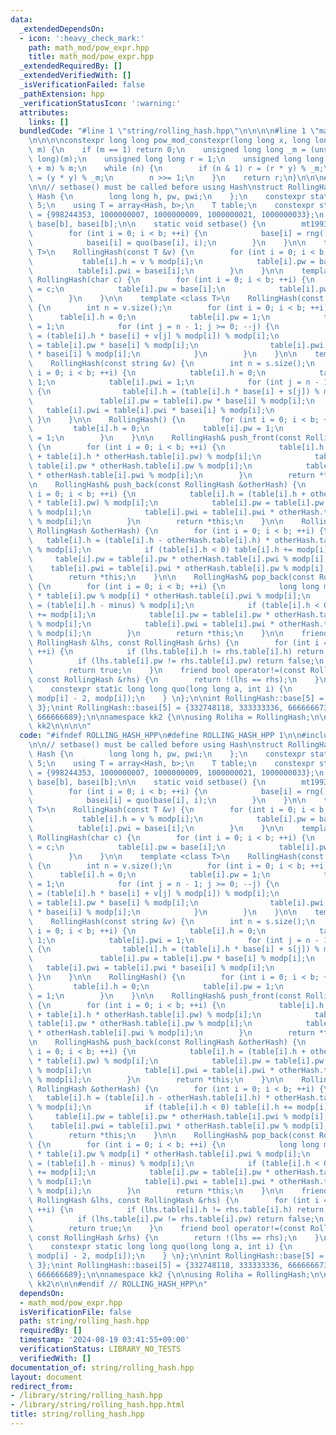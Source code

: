 ```yaml
---
data:
  _extendedDependsOn:
  - icon: ':heavy_check_mark:'
    path: math_mod/pow_expr.hpp
    title: math_mod/pow_expr.hpp
  _extendedRequiredBy: []
  _extendedVerifiedWith: []
  _isVerificationFailed: false
  _pathExtension: hpp
  _verificationStatusIcon: ':warning:'
  attributes:
    links: []
  bundledCode: "#line 1 \"string/rolling_hash.hpp\"\n\n\n\n#line 1 \"math_mod/pow_expr.hpp\"\
    \n\n\n\nconstexpr long long pow_mod_constexpr(long long x, long long n, long long\
    \ m) {\n    if (m == 1) return 0;\n    unsigned long long _m = (unsigned long\
    \ long)(m);\n    unsigned long long r = 1;\n    unsigned long long y = (x % m\
    \ + m) % m;\n    while (n) {\n        if (n & 1) r = (r * y) % _m;\n        y\
    \ = (y * y) % _m;\n        n >>= 1;\n    }\n    return r;\n}\n\n\n#line 5 \"string/rolling_hash.hpp\"\
    \n\n// setbase() must be called before using Hash\nstruct RollingHash {\n    struct\
    \ Hash {\n        long long h, pw, pwi;\n    };\n    constexpr static int b =\
    \ 5;\n    using T = array<Hash, b>;\n    T table;\n    constexpr static int modp[b]\
    \ = {998244353, 1000000007, 1000000009, 1000000021, 1000000033};\n    static int\
    \ base[b], basei[b];\n\n    static void setbase() {\n        mt19937_64 rng(time(0));\n\
    \        for (int i = 0; i < b; ++i) {\n            base[i] = rng() % modp[i];\n\
    \            basei[i] = quo(base[i], i);\n        }\n    }\n\n    template <class\
    \ T>\n    RollingHash(const T &v) {\n        for (int i = 0; i < b; ++i) {\n \
    \           table[i].h = v % modp[i];\n            table[i].pw = base[i];\n  \
    \          table[i].pwi = basei[i];\n        }\n    }\n\n    template <>\n   \
    \ RollingHash(char c) {\n        for (int i = 0; i < b; ++i) {\n            table[i].h\
    \ = c;\n            table[i].pw = base[i];\n            table[i].pwi = basei[i];\n\
    \        }\n    }\n\n    template <class T>\n    RollingHash(const vector<T> &v)\
    \ {\n        int n = v.size();\n        for (int i = 0; i < b; ++i) {\n      \
    \      table[i].h = 0;\n            table[i].pw = 1;\n            table[i].pwi\
    \ = 1;\n            for (int j = n - 1; j >= 0; --j) {\n                table[i].h\
    \ = (table[i].h * base[i] + v[j] % modp[i]) % modp[i];\n                table[i].pw\
    \ = table[i].pw * base[i] % modp[i];\n                table[i].pwi = table[i].pwi\
    \ * basei[i] % modp[i];\n            }\n        }\n    }\n\n    template <>\n\
    \    RollingHash(const string &v) {\n        int n = s.size();\n        for (int\
    \ i = 0; i < b; ++i) {\n            table[i].h = 0;\n            table[i].pw =\
    \ 1;\n            table[i].pwi = 1;\n            for (int j = n - 1; j >= 0; --j)\
    \ {\n                table[i].h = (table[i].h * base[i] + s[j]) % modp[i];\n \
    \               table[i].pw = table[i].pw * base[i] % modp[i];\n             \
    \   table[i].pwi = table[i].pwi * basei[i] % modp[i];\n            }\n       \
    \ }\n    }\n\n    RollingHash() {\n        for (int i = 0; i < b; ++i) {\n   \
    \         table[i].h = 0;\n            table[i].pw = 1;\n            table[i].pwi\
    \ = 1;\n        }\n    }\n\n    RollingHash& push_front(const RollingHash &otherHash)\
    \ {\n        for (int i = 0; i < b; ++i) {\n            table[i].h = (otherHash.table[i].h\
    \ + table[i].h * otherHash.table[i].pw) % modp[i];\n            table[i].pw =\
    \ table[i].pw * otherHash.table[i].pw % modp[i];\n            table[i].pwi = table[i].pwi\
    \ * otherHash.table[i].pwi % modp[i];\n        }\n        return *this;\n    }\n\
    \n    RollingHash& push_back(const RollingHash &otherHash) {\n        for (int\
    \ i = 0; i < b; ++i) {\n            table[i].h = (table[i].h + otherHash.table[i].h\
    \ * table[i].pw) % modp[i];\n            table[i].pw = table[i].pw * otherHash.table[i].pw\
    \ % modp[i];\n            table[i].pwi = table[i].pwi * otherHash.table[i].pwi\
    \ % modp[i];\n        }\n        return *this;\n    }\n\n    RollingHash& pop_front(const\
    \ RollingHash &otherHash) {\n        for (int i = 0; i < b; ++i) {\n         \
    \   table[i].h = (table[i].h - otherHash.table[i].h) * otherHash.table[i].pwi\
    \ % modp[i];\n            if (table[i].h < 0) table[i].h += modp[i];\n       \
    \     table[i].pw = table[i].pw * otherHash.table[i].pwi % modp[i];\n        \
    \    table[i].pwi = table[i].pwi * otherHash.table[i].pw % modp[i];\n        }\n\
    \        return *this;\n    }\n\n    RollingHash& pop_back(const RollingHash &otherHash)\
    \ {\n        for (int i = 0; i < b; ++i) {\n            long long minus = otherHash.table[i].h\
    \ * table[i].pw % modp[i] * otherHash.table[i].pwi % modp[i];\n            table[i].h\
    \ = (table[i].h - minus) % modp[i];\n            if (table[i].h < 0) table[i].h\
    \ += modp[i];\n            table[i].pw = table[i].pw * otherHash.table[i].pwi\
    \ % modp[i];\n            table[i].pwi = table[i].pwi * otherHash.table[i].pw\
    \ % modp[i];\n        }\n        return *this;\n    }\n\n    friend bool operator==(const\
    \ RollingHash &lhs, const RollingHash &rhs) {\n        for (int i = 0; i < b;\
    \ ++i) {\n            if (lhs.table[i].h != rhs.table[i].h) return false;\n  \
    \          if (lhs.table[i].pw != rhs.table[i].pw) return false;\n        }\n\
    \        return true;\n    }\n    friend bool operator!=(const RollingHash &lhs,\
    \ const RollingHash &rhs) {\n        return !(lhs == rhs);\n    }\n\n  private:\n\
    \    constexpr static long long quo(long long a, int i) {\n        return pow_mod_constexpr(a,\
    \ modp[i] - 2, modp[i]);\n    } \n};\n\nint RollingHash::base[5] = {3, 3, 3, 3,\
    \ 3};\nint RollingHash::basei[5] = {332748118, 333333336, 666666673, 666666681,\
    \ 666666689};\n\nnamespace kk2 {\n\nusing Roliha = RollingHash;\n\n} // namespace\
    \ kk2\n\n\n\n"
  code: "#ifndef ROLLING_HASH_HPP\n#define ROLLING_HASH_HPP 1\n\n#include \"../math_mod/pow_expr.hpp\"\
    \n\n// setbase() must be called before using Hash\nstruct RollingHash {\n    struct\
    \ Hash {\n        long long h, pw, pwi;\n    };\n    constexpr static int b =\
    \ 5;\n    using T = array<Hash, b>;\n    T table;\n    constexpr static int modp[b]\
    \ = {998244353, 1000000007, 1000000009, 1000000021, 1000000033};\n    static int\
    \ base[b], basei[b];\n\n    static void setbase() {\n        mt19937_64 rng(time(0));\n\
    \        for (int i = 0; i < b; ++i) {\n            base[i] = rng() % modp[i];\n\
    \            basei[i] = quo(base[i], i);\n        }\n    }\n\n    template <class\
    \ T>\n    RollingHash(const T &v) {\n        for (int i = 0; i < b; ++i) {\n \
    \           table[i].h = v % modp[i];\n            table[i].pw = base[i];\n  \
    \          table[i].pwi = basei[i];\n        }\n    }\n\n    template <>\n   \
    \ RollingHash(char c) {\n        for (int i = 0; i < b; ++i) {\n            table[i].h\
    \ = c;\n            table[i].pw = base[i];\n            table[i].pwi = basei[i];\n\
    \        }\n    }\n\n    template <class T>\n    RollingHash(const vector<T> &v)\
    \ {\n        int n = v.size();\n        for (int i = 0; i < b; ++i) {\n      \
    \      table[i].h = 0;\n            table[i].pw = 1;\n            table[i].pwi\
    \ = 1;\n            for (int j = n - 1; j >= 0; --j) {\n                table[i].h\
    \ = (table[i].h * base[i] + v[j] % modp[i]) % modp[i];\n                table[i].pw\
    \ = table[i].pw * base[i] % modp[i];\n                table[i].pwi = table[i].pwi\
    \ * basei[i] % modp[i];\n            }\n        }\n    }\n\n    template <>\n\
    \    RollingHash(const string &v) {\n        int n = s.size();\n        for (int\
    \ i = 0; i < b; ++i) {\n            table[i].h = 0;\n            table[i].pw =\
    \ 1;\n            table[i].pwi = 1;\n            for (int j = n - 1; j >= 0; --j)\
    \ {\n                table[i].h = (table[i].h * base[i] + s[j]) % modp[i];\n \
    \               table[i].pw = table[i].pw * base[i] % modp[i];\n             \
    \   table[i].pwi = table[i].pwi * basei[i] % modp[i];\n            }\n       \
    \ }\n    }\n\n    RollingHash() {\n        for (int i = 0; i < b; ++i) {\n   \
    \         table[i].h = 0;\n            table[i].pw = 1;\n            table[i].pwi\
    \ = 1;\n        }\n    }\n\n    RollingHash& push_front(const RollingHash &otherHash)\
    \ {\n        for (int i = 0; i < b; ++i) {\n            table[i].h = (otherHash.table[i].h\
    \ + table[i].h * otherHash.table[i].pw) % modp[i];\n            table[i].pw =\
    \ table[i].pw * otherHash.table[i].pw % modp[i];\n            table[i].pwi = table[i].pwi\
    \ * otherHash.table[i].pwi % modp[i];\n        }\n        return *this;\n    }\n\
    \n    RollingHash& push_back(const RollingHash &otherHash) {\n        for (int\
    \ i = 0; i < b; ++i) {\n            table[i].h = (table[i].h + otherHash.table[i].h\
    \ * table[i].pw) % modp[i];\n            table[i].pw = table[i].pw * otherHash.table[i].pw\
    \ % modp[i];\n            table[i].pwi = table[i].pwi * otherHash.table[i].pwi\
    \ % modp[i];\n        }\n        return *this;\n    }\n\n    RollingHash& pop_front(const\
    \ RollingHash &otherHash) {\n        for (int i = 0; i < b; ++i) {\n         \
    \   table[i].h = (table[i].h - otherHash.table[i].h) * otherHash.table[i].pwi\
    \ % modp[i];\n            if (table[i].h < 0) table[i].h += modp[i];\n       \
    \     table[i].pw = table[i].pw * otherHash.table[i].pwi % modp[i];\n        \
    \    table[i].pwi = table[i].pwi * otherHash.table[i].pw % modp[i];\n        }\n\
    \        return *this;\n    }\n\n    RollingHash& pop_back(const RollingHash &otherHash)\
    \ {\n        for (int i = 0; i < b; ++i) {\n            long long minus = otherHash.table[i].h\
    \ * table[i].pw % modp[i] * otherHash.table[i].pwi % modp[i];\n            table[i].h\
    \ = (table[i].h - minus) % modp[i];\n            if (table[i].h < 0) table[i].h\
    \ += modp[i];\n            table[i].pw = table[i].pw * otherHash.table[i].pwi\
    \ % modp[i];\n            table[i].pwi = table[i].pwi * otherHash.table[i].pw\
    \ % modp[i];\n        }\n        return *this;\n    }\n\n    friend bool operator==(const\
    \ RollingHash &lhs, const RollingHash &rhs) {\n        for (int i = 0; i < b;\
    \ ++i) {\n            if (lhs.table[i].h != rhs.table[i].h) return false;\n  \
    \          if (lhs.table[i].pw != rhs.table[i].pw) return false;\n        }\n\
    \        return true;\n    }\n    friend bool operator!=(const RollingHash &lhs,\
    \ const RollingHash &rhs) {\n        return !(lhs == rhs);\n    }\n\n  private:\n\
    \    constexpr static long long quo(long long a, int i) {\n        return pow_mod_constexpr(a,\
    \ modp[i] - 2, modp[i]);\n    } \n};\n\nint RollingHash::base[5] = {3, 3, 3, 3,\
    \ 3};\nint RollingHash::basei[5] = {332748118, 333333336, 666666673, 666666681,\
    \ 666666689};\n\nnamespace kk2 {\n\nusing Roliha = RollingHash;\n\n} // namespace\
    \ kk2\n\n\n#endif // ROLLING_HASH_HPP\n"
  dependsOn:
  - math_mod/pow_expr.hpp
  isVerificationFile: false
  path: string/rolling_hash.hpp
  requiredBy: []
  timestamp: '2024-08-19 03:41:55+09:00'
  verificationStatus: LIBRARY_NO_TESTS
  verifiedWith: []
documentation_of: string/rolling_hash.hpp
layout: document
redirect_from:
- /library/string/rolling_hash.hpp
- /library/string/rolling_hash.hpp.html
title: string/rolling_hash.hpp
---
```

